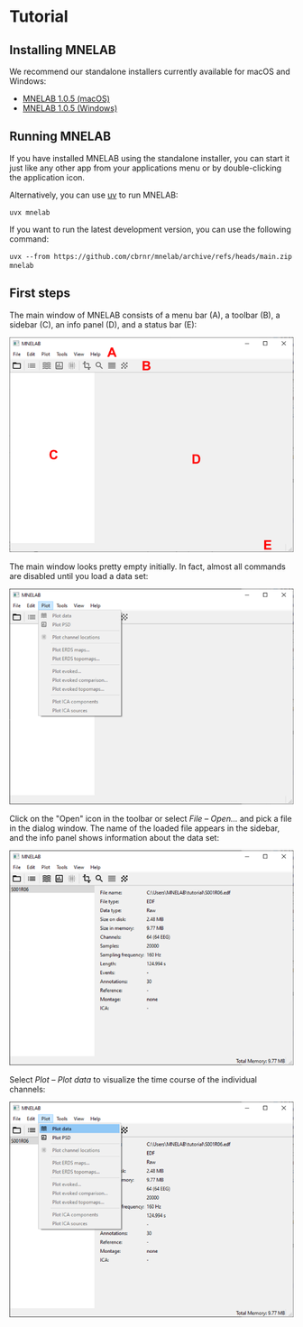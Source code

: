 # Tutorial

## Installing MNELAB

We recommend our standalone installers currently available for macOS and Windows:

- [MNELAB 1.0.5 (macOS)](https://github.com/cbrnr/mnelab/releases/download/v1.0.5/MNELAB-1.0.5.dmg)
- [MNELAB 1.0.5 (Windows)](https://github.com/cbrnr/mnelab/releases/download/v1.0.5/MNELAB-1.0.5.exe)


## Running MNELAB

If you have installed MNELAB using the standalone installer, you can start it just like any other app from your applications menu or by double-clicking the application icon.

Alternatively, you can use [uv](https://docs.astral.sh/uv/) to run MNELAB:

```
uvx mnelab
```

If you want to run the latest development version, you can use the following command:

```
uvx --from https://github.com/cbrnr/mnelab/archive/refs/heads/main.zip mnelab
```


## First steps

The main window of MNELAB consists of a menu bar (A), a toolbar (B), a sidebar (C), an info panel (D), and a status bar (E):

![empty window](images/empty_window.png)

The main window looks pretty empty initially. In fact, almost all commands are disabled until you load a data set:

![menu disabled](images/menu_disabled.png)

Click on the "Open" icon in the toolbar or select _File – Open..._ and pick a file in the dialog window.
The name of the loaded file appears in the sidebar, and the info panel shows information about the data set:

![file loaded](images/file_loaded.png)

Select _Plot – Plot data_ to visualize the time course of the individual channels:

![plot menu](images/plot_menu.png)
